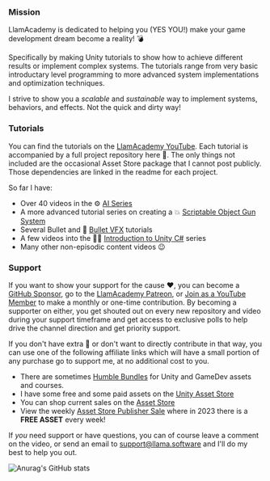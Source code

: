 ### Mission
LlamAcademy is dedicated to helping you (YES YOU!) make your game development dream become a reality! 💣

Specifically by making Unity tutorials to show how to achieve different results or implement complex systems. The tutorials range from very basic introductary level programming to more advanced system implementations and optimization techniques.

I strive to show you a _scalable_ and _sustainable_ way to implement systems, behaviors, and effects. Not the quick and dirty way!

### Tutorials
You can find the tutorials on the [LlamAcademy YouTube](https://www.youtube.com/c/LlamAcademy/). Each tutorial is accompanied by a full project repository here 🎉. The only things not included are the occasional Asset Store package that I cannot post publicly. Those dependencies are linked in the readme for each project.

So far I have:
 - Over 40 videos in the ⚙ [AI Series](https://www.youtube.com/watch?v=aHFSDcEQuzQ&list=PLllNmP7eq6TSkwDN8OO0E8S6CWybSE_xC)
 - A more advanced tutorial series on creating a 💥 [Scriptable Object Gun System](https://www.youtube.com/watch?v=E-vIMamyORg&list=PLllNmP7eq6TQJjgKJ6FKcNFfRREe_L6to)
 - Several Bullet and 🚀 [Bullet VFX](https://www.youtube.com/watch?v=cI3E7_f74MA&list=PLllNmP7eq6TRy4IPYo31iGF1a5plxMJ7u) tutorials
 - A few videos into the 👨‍💻 [Introduction to Unity C#](https://www.youtube.com/watch?v=SXaa61JWLDw&list=PLllNmP7eq6TTjwoyfRYAAFOH1sMHVgI1r) series
  - Many other non-episodic content videos 😉

### Support
If you want to show your support for the cause ❤, you can become a [GitHub Sponsor](https://github.com/sponsors/llamacademy), go to the [LlamAcademy Patreon](https://patreon.com/LlamAcademy), or [Join as a YouTube Member](https://www.youtube.com/channel/UCnWm6pMD38R1E2vCAByGb6w/join) to make a monthly or one-time contribution. By becoming a supporter on either, you get shouted out on every new repository and video during your support timeframe and get access to exclusive polls to help drive the channel direction and get priority support.

If you don't have extra 💸 or don't want to directly contribute in that way, you can use one of the following affiliate links which will have a small portion of any purchase go to support me, at no additional cost to you.
 - There are sometimes [Humble Bundles](https://www.humblebundle.com/software/?partner=llamasoftware) for Unity and GameDev assets and courses.
 - I have some free and some paid assets on the [Unity Asset Store](https://assetstore.unity.com/publishers/22409?aid=1101l9QvC)
 - You can shop current sales on the [Asset Store](https://assetstore.unity.com/?on_sale=true&orderBy=0&rows=96&clickref=1100lwtudvMJ&utm_source=partnerize&utm_medium=affiliate&utm_campaign=unity_affiliate&aid=1101l9QvC)
 - View the weekly [Asset Store Publisher Sale](https://assetstore.unity.com/publisher-sale?aid=1101l9QvC) where in 2023 there is a **FREE ASSET** every week!

If _you_ need support or have questions, you can of course leave a comment on the video, or send an email to support@llama.software and I'll do my best to help you out.

![Anurag's GitHub stats](https://github-readme-stats.vercel.app/api?username=llamacademy&show_icons=true&theme=radical)

